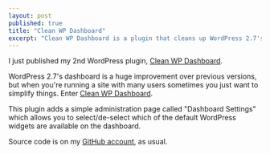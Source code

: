```yaml
---
layout: post
published: true
title: "Clean WP Dashboard"
excerpt: "Clean WP Dashboard is a plugin that cleans up WordPress 2.7's dashboard."
---
```


I just published my 2nd WordPress plugin, [Clean WP Dashboard][1].

WordPress 2.7's dashboard is a huge improvement over previous versions, but when you're running a site with many users sometimes you just want to simplify things. Enter [Clean WP Dashboard][1].

This plugin adds a simple administration page called "Dashboard Settings" which allows you to select/de-select which of the default WordPress widgets are available on the dashboard.

Source code is on my [GitHub account][2], as usual.


[1]: http://wordpress.org/extend/plugins/clean-wp-dashboard/
[2]: http://github.com/jerodsanto
